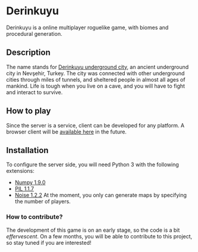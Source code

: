 # Derinkuyu
Derinkuyu is a online multiplayer roguelike game, with biomes and procedural generation.

## Description
The name stands for [Derinkuyu underground city], an ancient underground city in Nevşehir, Turkey. The city was connected with other underground cities through miles of tunnels, and sheltered people in almost all ages of mankind. Life is tough when you live on a cave, and you will have to fight and interact to survive. 

## How to play
Since the server is a service, client can be developed for any platform.
A browser client will be [available here] in the future.

## Installation
To configure the server side, you will need Python 3 with the following extensions:
* [Numpy 1.9.0]
* [PIL 1.1.7]
* [Noise 1.2.2]
At the moment, you only can generate maps by specifying the number of players.

### How to contribute?
The development of this game is on an early stage, so the code is a bit *effervescent*. On a few months, you will be able to contribute to this project, so stay tuned if you are interested!

[Derinkuyu underground city]:http://en.wikipedia.org/wiki/Derinkuyu_underground_city
[available here]:http://85.136.83.95/public/derinkuyu/
[Numpy 1.9.0]:http://sourceforge.net/projects/numpy/files/NumPy/1.9.0/
[PIL 1.1.7]:http://www.pythonware.com/products/pil/#pil117
[Noise 1.2.2]: https://pypi.python.org/pypi/noise/1.2.2